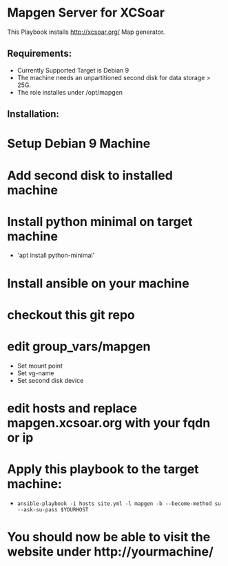 Mapgen Server for XCSoar
========================

This Playbook installs http://xcsoar.org/ Map generator. 

Requirements: 
-------------
* Currently Supported Target is Debian 9 
* The machine needs an unpartitioned second disk for data storage > 25G. 
* The role installes under /opt/mapgen 

Installation: 
-------------
# Setup Debian 9 Machine
# Add second disk to installed machine
# Install python minimal on target machine
 - 'apt install python-minimal' 
# Install ansible on your machine
# checkout this git repo
# edit group_vars/mapgen
 - Set mount point
 - Set vg-name
 - Set second disk device
# edit hosts and replace mapgen.xcsoar.org with your fqdn or ip
# Apply this playbook to the target machine: 
 - `ansible-playbook -i hosts site.yml -l mapgen -b --become-method su --ask-su-pass $YOURHOST` 
# You should now be able to visit the website under http://yourmachine/
